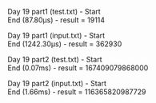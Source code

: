Day 19 part1 (test.txt) - Start\
End (87.80µs) - result = 19114

Day 19 part1 (input.txt) - Start\
End (1242.30µs) - result = 362930

Day 19 part2 (test.txt) - Start\
End (0.07ms) - result = 167409079868000

Day 19 part2 (input.txt) - Start\
End (1.66ms) - result = 116365820987729